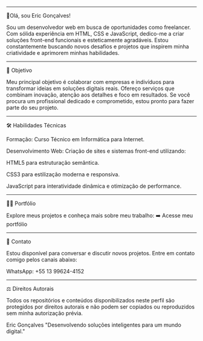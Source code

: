 
---

👋Olá, sou Eric Gonçalves!

Sou um desenvolvedor web em busca de oportunidades como freelancer. Com sólida experiência em HTML, CSS e JavaScript, dedico-me a criar soluções front-end funcionais e esteticamente agradáveis. Estou constantemente buscando novos desafios e projetos que inspirem minha criatividade e aprimorem minhas habilidades.


---

📍 Objetivo

Meu principal objetivo é colaborar com empresas e indivíduos para transformar ideias em soluções digitais reais. Ofereço serviços que combinam inovação, atenção aos detalhes e foco em resultados. Se você procura um profissional dedicado e comprometido, estou pronto para fazer parte do seu projeto.


---

🛠️ Habilidades Técnicas

Formação: Curso Técnico em Informática para Internet.

Desenvolvimento Web: Criação de sites e sistemas front-end utilizando:

HTML5 para estruturação semântica.

CSS3 para estilização moderna e responsiva.

JavaScript para interatividade dinâmica e otimização de performance.




---

👨‍💻 Portfólio

Explore meus projetos e conheça mais sobre meu trabalho:
➡️ Acesse meu portfólio


---

📲 Contato

Estou disponível para conversar e discutir novos projetos. Entre em contato comigo pelos canais abaixo:

WhatsApp: +55 13 99624-4152



---

⚖️ Direitos Autorais

Todos os repositórios e conteúdos disponibilizados neste perfil são protegidos por direitos autorais e não podem ser copiados ou reproduzidos sem minha autorização prévia.

Eric Gonçalves
"Desenvolvendo soluções inteligentes para um mundo digital."

